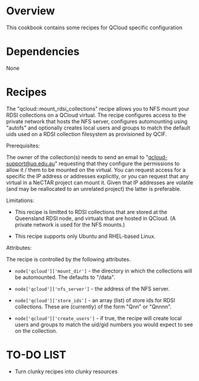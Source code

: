 Overview
========

This cookbook contains some recipes for QCloud specific configuration

Dependencies
============

None

Recipes
=======

The "qcloud::mount_rdsi_collections" recipe allows you to NFS mount your RDSI collections on a QCloud virtual.  The recipe configures access to the private network that hosts the NFS server, configures automounting using "autofs" and optionally creates local users and groups to match the default uids used on a RDSI collection filesystem as provisioned by QCIF.

Prerequisites:

The owner of the collection(s) needs to send an email to "<qcloud-support@uq.edu.au>" requesting that they configure the permissions to allow it / them to be mounted on the virtual.  You can request access for a specific the IP address or addresses explicitly, or you can request that any virtual in a NeCTAR project can mount it.  Given that IP addresses are volatile (and may be reallocated to an unrelated project) the latter is preferable.

Limitations:

* This recipe is limitted to RDSI collections that are stored at the Queensland RDSI node, and virtuals that are hosted in QCloud.  (A private network is used for the NFS mounts.)

* This recipe supports only Ubuntu and RHEL-based Linux.

Attributes:

The recipe is controlled by the following attributes.

* `node['qcloud']['mount_dir']` - the directory in which the collections will be automounted.  The defaults to "/data".

* `node['qcloud']['nfs_server']` - the address of the NFS server.

* `node['qcloud']['store_ids']` - an array (list) of store ids for RDSI collections.  These are (currently) of the form "Qnn" or "Qnnnn".

* `node['qcloud']['create_users']` - if true, the recipe will create local users and groups to match the uid/gid numbers you would expect to see on the collection.

TO-DO LIST
==========

* Turn clunky recipes into clunky resources

